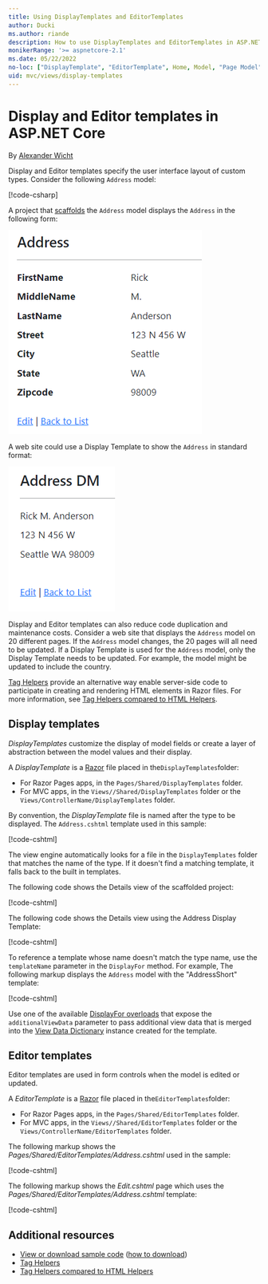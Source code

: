 ```yaml
---
title: Using DisplayTemplates and EditorTemplates
author: Ducki
ms.author: riande
description: How to use DisplayTemplates and EditorTemplates in ASP.NET Core.
monikerRange: '>= aspnetcore-2.1'
ms.date: 05/22/2022
no-loc: ["DisplayTemplate", "EditorTemplate", Home, Model, "Page Model", "Razor Pages"]
uid: mvc/views/display-templates
---
```


# Display and Editor templates in ASP.NET Core

By [Alexander Wicht](https://github.com/Ducki/)

Display and Editor templates specify the user interface layout of custom types. Consider the following `Address` model:

[!code-csharp[](display-templates/sample/Address.cs)]

A project that [scaffolds](xref:razor-pages/model#scaffold-the-movie-model) the `Address` model displays the `Address` in the following form:

![view of default scaffolding layout](display-templates/_static/addr.png)

A web site could use a Display Template to show the `Address` in standard format:

![view of default scaffolding layout](display-templates/_static/addr2.png)

Display and Editor templates can also reduce code duplication and maintenance costs. Consider a web site that displays the `Address` model on 20 different pages. If the `Address` model changes, the 20 pages will all need to be updated. If a Display Template is used for the `Address` model, only the Display Template needs to be updated. For example, the model might be updated to include the country.

[Tag Helpers](xref:mvc/views/tag-helpers/intro) provide an alternative way enable server-side code to participate in creating and rendering HTML elements in Razor files. For more information, see [Tag Helpers compared to HTML Helpers](xref:mvc/views/tag-helpers/intro#tag-helpers-compared-to-html-helpers).

## Display templates

*DisplayTemplates* customize the display of model fields or create a layer of abstraction between the model values and their display.

A *DisplayTemplate* is a [Razor](xref:mvc/views/razor) file placed in the`DisplayTemplates`folder:

* For Razor Pages apps, in the `Pages/Shared/DisplayTemplates` folder.
* For MVC apps, in the `Views//Shared/DisplayTemplates` folder or the `Views/ControllerName/DisplayTemplates` folder.

By convention, the *DisplayTemplate* file is named after the type to be displayed. The `Address.cshtml` template used in this sample:

[!code-cshtml[](display-templates/sample/Pages/Shared/DisplayTemplates/Address.cshtml)]

The view engine automatically looks for a file in the `DisplayTemplates` folder that matches the name of the type. If it doesn't find a matching template, it falls back to the built in templates.

The following code shows the Details view of the scaffolded project:

[!code-cshtml[](display-templates/sample/Pages/Adr/Details.cshtml)]

The following code shows the Details view using the Address Display Template:

[!code-cshtml[](display-templates/sample/Pages/Adr2/Details.cshtml?highlight=15)]

To reference a template whose name doesn't match the type name, use the `templateName` parameter in the `DisplayFor` method. For example, The following markup displays the `Address` model with the "AddressShort" template:

[!code-cshtml[](display-templates/sample/Pages/Adr2/DetailsCC.cshtml?highlight=15)]

Use one of the available [DisplayFor overloads](xref:Microsoft.AspNetCore.Mvc.Rendering.HtmlHelperDisplayExtensions.DisplayFor*#overloads) that expose the `additionalViewData` parameter to pass additional view data that is merged into the [View Data Dictionary](xref:mvc/views/overview#viewdata) instance created for the template.

## Editor templates

Editor templates are used in form controls when the model is edited or updated.

A *EditorTemplate* is a [Razor](xref:mvc/views/razor) file placed in the`EditorTemplates`folder:

* For Razor Pages apps, in the `Pages/Shared/EditorTemplates` folder.
* For MVC apps, in the `Views//Shared/EditorTemplates` folder or the `Views/ControllerName/EditorTemplates` folder.

The following markup shows the *Pages/Shared/EditorTemplates/Address.cshtml* used in the sample:

[!code-cshtml[](display-templates/sample/Pages/Shared/EditorTemplates/Address.cshtml)]

The following markup shows the *Edit.cshtml* page which uses the *Pages/Shared/EditorTemplates/Address.cshtml* template:

[!code-cshtml[](display-templates/sample/Pages/Adr2/Edit.cshtml?highlight=17)]

## Additional resources

* [View or download sample code](https://github.com/dotnet/AspNetCore.Docs/tree/main/aspnetcore/mvc/views/display-templates/sample) ([how to download](xref:index#how-to-download-a-sample))
* [Tag Helpers](xref:mvc/views/tag-helpers/intro)
* [Tag Helpers compared to HTML Helpers](xref:mvc/views/tag-helpers/intro#tag-helpers-compared-to-html-helpers)
